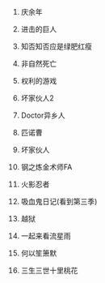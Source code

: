1.  庆余年

1.  进击的巨人

1.  知否知否应是绿肥红瘦

1.  非自然死亡

1.  权利的游戏

1.  坏家伙人2

1.  Doctor异乡人

1.  匹诺曹

1.  坏家伙人

1.  钢之炼金术师FA

1.  火影忍者

1.  吸血鬼日记(看到第三季)

1.  越狱

1.  一起来看流星雨

1.  何以笙箫默

1.  三生三世十里桃花